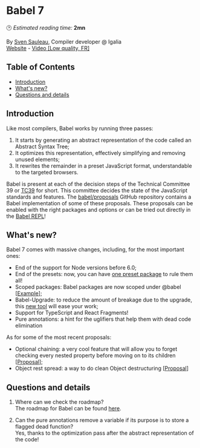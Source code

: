 # Babel 7
🕑 *Estimated reading time:* **2mn**

By [Sven Sauleau](https://twitter.com/svensauleau), Compiler developer @ Igalia  
[Website](https://sauleau.com/) - [Video \[Low quality, FR\]](https://www.youtube.com/watch?v=xlVK2_VJ07o)

## Table of Contents

  * [Introduction](#introduction)
  * [What's new?](#what-s-new-)
  * [Questions and details](#questions-and-details)

## Introduction

Like most compilers, Babel works by running three passes:
1. It starts by generating an abstract representation of the code called an Abstract Syntax Tree;
2. It optimizes this representation, effectively simplifying and removing unused elements;
3. It rewrites the remainder in a preset JavaScript format, understandable to the targeted browsers.

Babel is present at each of the decision steps of the Technical Committee 39 or [TC39](https://www.ecma-international.org/memento/tc39-rf-tg.htm) for short.
This committee decides the state of the JavaScript standards and features.
The [babel/proposals](https://github.com/babel/proposals) GitHub repository contains a Babel implementation of some of these proposals.
These proposals can be enabled with the right packages and options or can be tried out directly in the [Babel REPL](https://babeljs.io/repl)!

## What's new?

Babel 7 comes with massive changes, including, for the most important ones:
- End of the support for Node versions before 6.0;
- End of the presets: now, you can have [one preset package](https://babeljs.io/docs/en/v7-migration#yearly-preset-deprecations-blog-2017-12-27-nearing-the-70-releasehtml-deprecated-yearly-presets-eg-babel-preset-es20xx) to rule them all!
- Scoped packages: Babel packages are now scoped under @babel [[Example](https://www.npmjs.com/package/@babel/types)];
- Babel-Upgrade: to reduce the amount of breakage due to the upgrade, this [new tool](https://github.com/babel/babel-upgrade) will ease your work;
- Support for TypeScript and React Fragments!
- Pure annotations: a hint for the uglifiers that help them with dead code elimination

As for some of the most recent proposals:
- Optional chaining: a very cool feature that will allow you to forget checking every nested property before moving on to its children [[Proposal](https://babeljs.io/docs/en/babel-plugin-proposal-optional-chaining)];
- Object rest spread: a way to do clean Object destructuring [[Proposal](https://babeljs.io/docs/en/babel-plugin-proposal-object-rest-spread)]

## Questions and details

1. Where can we check the roadmap?  
The roadmap for Babel can be found [here](https://babeljs.io/docs/en/roadmap).

2. Can the pure annotations remove a variable if its purpose is to store a flagged dead function?  
Yes, thanks to the optimization pass after the abstract representation of the code!

